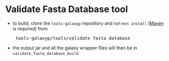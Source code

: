 # Validate Fasta Database tool

* to build, clone the `tools-galaxyp` repository and run `mvn install`
(<a href=https://maven.apache.org/>Maven</a> is required) from <pre> tools&#8209;galaxyp/tools/validate_fasta_database </pre>
* the output jar and all the galaxy wrapper files will then be in `validate_fasta_database_build`

